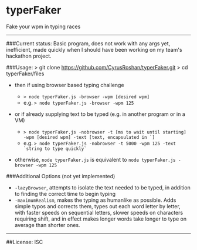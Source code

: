 # typerFaker
Fake your wpm in typing races
___

###Current status:
Basic program, does not work with any args yet, inefficient, made quickly when I should have been working on my team's hackathon project.

###Usage:
	> git clone https://github.com/CyrusRoshan/typerFaker.git
	> cd typerFaker/files
* then if using browser based typing challenge
	* ``` > node typerFaker.js -browser -wpm [desired wpm] ```
	* e.g. ``` > node typerFaker.js -browser -wpm 125 ```

* or if already supplying text to be typed (e.g. in another program or in a VM)
	* ``` > node typerFaker.js -nobrowser -t [ms to wait until starting] -wpm [desired wpm] -text [text, encapsulated in `] ```
	* e.g. ``` > node typerFaker.js -nobrowser -t 5000 -wpm 125 -text `string to type quickly` ```
* otherwise, ```node typerFaker.js``` is equivalent to ```node typerFaker.js -browser -wpm 125```

###Additional Options (not yet implemented)
* ```-lazyBrowser```, attempts to isolate the text needed to be typed, in addition to finding the correct time to begin typing
* ```-maximumRealism```, makes the typing as humanlike as possible. Adds simple typos and corrects them, types out each word letter by letter, with faster speeds on sequential letters, slower speeds on characters requiring shift, and in effect makes longer words take longer to type on average than shorter ones.




___
##License:
ISC
